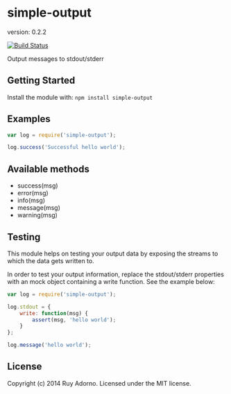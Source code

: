 # simple-output

version: 0.2.2

[![Build Status](https://travis-ci.org/ruyadorno/simple-output.svg?branch=master)](https://travis-ci.org/SunGard-Labs/grunt-sg-release)

Output messages to stdout/stderr

## Getting Started
Install the module with: `npm install simple-output`

## Examples

```javascript
var log = require('simple-output');

log.success('Successful hello world');
```

## Available methods

- success(msg)
- error(msg)
- info(msg)
- message(msg)
- warning(msg)

## Testing

This module helps on testing your output data by exposing the streams to which the data gets written to.

In order to test your output information, replace the stdout/stderr properties with an mock object containing a write function. See the example below:

```javascript
var log = require('simple-output');

log.stdout = {
    write: function(msg) {
        assert(msg, 'hello world');
    }
};

log.message('hello world');
```

## License
Copyright (c) 2014 Ruy Adorno. Licensed under the MIT license.

